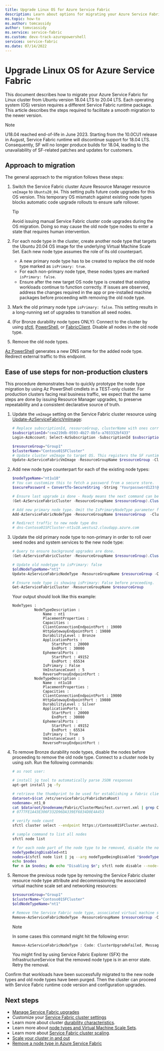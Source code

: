 ```yaml
---
title: Upgrade Linux OS for Azure Service Fabric
description: Learn about options for migrating your Azure Service Fabric cluster to another Linux operating system.
ms.topic: how-to
ms.author: tomcassidy
author: tomvcassidy
ms.service: service-fabric
ms.custom: devx-track-azurepowershell
services: service-fabric
ms.date: 07/14/2022
---
```


# Upgrade Linux OS for Azure Service Fabric

This document describes how to migrate your Azure Service Fabric for Linux cluster from Ubuntu version 18.04 LTS to 20.04 LTS. Each operating system (OS) version requires a different Service Fabric runtime package. This article describes the steps required to facilitate a smooth migration to the newer version.

> [!NOTE]
> U18.04 reached end-of-life in June 2023. Starting from the 10.0CU1 release in August, Service Fabric runtime will discontinue support for 18.04 LTS. Consequently, SF will no longer produce builds for 18.04, leading to the unavailability of SF-related patches and updates for customers.

## Approach to migration

The general approach to the migration follows these steps:

1. Switch the Service Fabric cluster Azure Resource Manager resource `vmImage` to `Ubuntu20_04`. This setting pulls future code upgrades for this OS version. This temporary OS mismatch against existing node types blocks automatic code upgrade rollouts to ensure safe rollover.

   > [!TIP]
   > Avoid issuing manual Service Fabric cluster code upgrades during the OS migration. Doing so may cause the old node type nodes to enter a state that requires human intervention.

1. For each node type in the cluster, create another node type that targets the Ubuntu 20.04 OS image for the underlying Virtual Machine Scale Set. Each new node type assumes the role of its old counterpart.

   * A new primary node type has to be created to replace the old node type marked as `isPrimary: true`.
   * For each non-primary node type, these nodes types are marked `isPrimary: false`.
   * Ensure after the new target OS node type is created that existing workloads continue to function correctly. If issues are observed, address the changes required in the app or pre-installed machine packages before proceeding with removing the old node type.

1. Mark the old primary node type `isPrimary: false`. This setting results in a long-running set of upgrades to transition all seed nodes.
1. (For Bronze durability node types ONLY): Connect to the cluster by using [sfctl](service-fabric-sfctl.md), [PowerShell](/powershell/module/ServiceFabric), or [FabricClient](/dotnet/api/system.fabric.fabricclient). Disable all nodes in the old node type.
1. Remove the old node types.

[Az PowerShell](/powershell/azure/) generates a new DNS name for the added node type. Redirect external traffic to this endpoint.

## Ease of use steps for non-production clusters

This procedure demonstrates how to quickly prototype the node type migration by using Az PowerShell cmdlets in a TEST-only cluster. For production clusters facing real business traffic, we expect that the same steps are done by issuing Resource Manager upgrades, to preserve repeatability and a consistent declarative source of truth.

1. Update the `vmImage` setting on the Service Fabric cluster resource using [Update-AzServiceFabricVmImage](/powershell/module/az.servicefabric/update-azservicefabricvmimage):

    ```powershell
    # Replace subscriptionId, resourceGroup, clusterName with ones corresponding to your cluster.
    $subscriptionId="cea219db-0593-4b27-8bfa-a703332bf433"
    Login-AzAccount; Select-AzSubscription -SubscriptionId $subscriptionId

    $resourceGroup="Group1"
    $clusterName="Contoso01SFCluster"
    # Update cluster vmImage to target OS. This registers the SF runtime package type that is supplied for upgrades.
    Update-AzServiceFabricVmImage -ResourceGroupName $resourceGroup -ClusterName $clusterName -VmImage Ubuntu20_04
    ```

2. Add new node type counterpart for each of the existing node types:

    ```powershell
    $nodeTypeName="nt1u18"
    # You can customize this to fetch a password from a secure store.
    $securePassword = ConvertTo-SecureString -String 'Yourpassword123!@#' -AsPlainText -Force

    # Ensure last upgrade is done - Ready means the next command can be issued.
    (Get-AzServiceFabricCluster -ResourceGroupName $resourceGroup).ClusterState

    # Add new primary node type. Omit the IsPrimaryNodeType parameter for non-primary node types.
    Add-AzServiceFabricNodeType -ResourceGroupName $resourceGroup  -ClusterName $clusterName -NodeType $nodeTypeName -Capacity 5 -VmUserName testuser -VmPassword $securePassword -DurabilityLevel Silver -Verbose -VMImageSku 18.04-LTS -IsPrimaryNodeType $true

    # Redirect traffic to new node type dns
    # dns-Contoso01SFCluster-nt1u18.westus2.cloudapp.azure.com
    ```

3. Update the old primary node type to non-primary in order to roll over seed nodes and system services to the new node type:

    ```powershell
    # Query to ensure background upgrades are done.
    (Get-AzServiceFabricCluster -ResourceGroupName $resourceGroup).ClusterState

    # Update old nodetype to isPrimary: false
    $oldNodeTypeName="nt1"
    Update-AzServiceFabricNodeType -ResourceGroupName $resourceGroup -ClusterName $clusterName -IsPrimaryNodeType $false -NodeType $oldNodeTypeName -Verbose

    # Ensure node type is showing isPrimary: False before proceeding.
    Get-AzServiceFabricCluster -ResourceGroupName $resourceGroup
    ```

    Your output should look like this example:

    ```output
    NodeTypes :
              NodeTypeDescription :
                  Name : nt1
                  PlacementProperties :
                  Capacities :
                  ClientConnectionEndpointPort : 19000
                  HttpGatewayEndpointPort : 19080
                  DurabilityLevel : Bronze
                  ApplicationPorts :
                      StartPort : 20000
                      EndPort : 30000
                  EphemeralPorts :
                      StartPort : 49152
                      EndPort : 65534
                  IsPrimary : False
                  VmInstanceCount : 5
                  ReverseProxyEndpointPort :
              NodeTypeDescription :
                  Name : nt1u18
                  PlacementProperties :
                  Capacities :
                  ClientConnectionEndpointPort : 19000
                  HttpGatewayEndpointPort : 19080
                  DurabilityLevel : Silver
                  ApplicationPorts :
                      StartPort : 20000
                      EndPort : 30000
                  EphemeralPorts :
                      StartPort : 49152
                      EndPort : 65534
                  IsPrimary : True
                  VmInstanceCount : 5
                  ReverseProxyEndpointPort :
    ```

4. To remove Bronze durability node types, disable the nodes before proceeding to remove the old node type. Connect to a cluster node by using *ssh*. Run the following commands:

    ```bash
    # as root user:

    # install jq tool to automatically parse JSON responses
    apt-get install jq -fy

    # retrieve the thumbprint to be used for establishing a fabric client
    dataroot=$(cat /etc/servicefabric/FabricDataRoot)
    nodename=_nt1_0
    cat $dataroot/$nodename/Fabric/ClusterManifest.current.xml | grep ClientCertThumbprints
    # 0777FE1A43E306F332D96DA339EF6834D0E4A453

    # verify node count
    sfctl cluster select --endpoint https://Contoso01SFCluster.westus2.cloudapp.azure.com:19080 --pem /var/lib/waagent/0777FE1A43E306F332D96DA339EF6834D0E4A453.pem --no-verify

    # sample command to list all nodes
    sfctl node list

    # for each node part of the node type to be removed, disable the node:
    nodeTypeBeingDisabled=nt1
    nodes=$(sfctl node list | jq --arg nodeTypeBeingDisabled "$nodeTypeBeingDisabled" '.items[] | select(.type==$nodeTypeBeingDisabled) | .name' | sed s/\"//g)
    echo $nodes
    for n in $nodes; do echo "Disabling $n"; sfctl node disable --node-name $n --deactivation-intent RemoveNode --timeout 300; done
    ```

5. Remove the previous node type by removing the Service Fabric cluster resource node type attribute and decommissioning the associated virtual machine scale set and networking resources:

    ```powershell
    $resourceGroup="Group1"
    $clusterName="Contoso01SFCluster"
    $oldNodeTypeName="nt1"

    # Remove the Service Fabric node type, associated virtual machine scale set resource, and any trailing networking resources that are no longer used. 
    Remove-AzServiceFabricNodeType -ResourceGroupName $resourceGroup -ClusterName $clusterName -NodeType $oldNodeTypeName
    ```

    > [!NOTE]
    > In some cases this command might hit the following error:
    >
    > ```powershell
    > Remove-AzServiceFabricNodeType : Code: ClusterUpgradeFailed, Message: Long running operation failed with status 'Failed'
    > ```
    >
    > You might find by using Service Fabric Explorer (SFX) the InfrastructureService that the removed node type is in an error state. Retry the removal.

Confirm that workloads have been successfully migrated to the new node types and old node types have been purged. Then the cluster can proceed with Service Fabric runtime code version and configuration upgrades.

## Next steps

* [Manage Service Fabric upgrades](service-fabric-cluster-upgrade-version-azure.md)
* Customize your [Service Fabric cluster settings](service-fabric-cluster-fabric-settings.md)
* Learn more about cluster [durability characteristics](./service-fabric-cluster-capacity.md#durability-characteristics-of-the-cluster).
* Learn more about [node types and Virtual Machine Scale Sets](service-fabric-cluster-nodetypes.md).
* Learn more about [Service Fabric cluster scaling](service-fabric-cluster-scaling.md).
* [Scale your cluster in and out](service-fabric-cluster-scale-in-out.md)
* [Remove a node type in Azure Service Fabric](service-fabric-how-to-remove-node-type.md)
